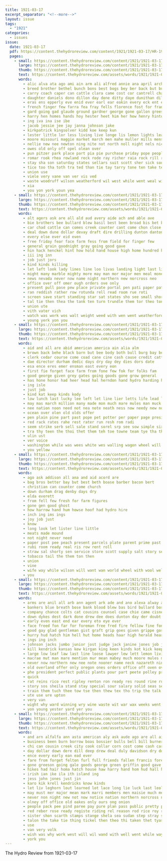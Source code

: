 ```yaml
---
title: 1921-03-17
excerpt_separator: "<!--more-->"
layout: issue
tags:
  - "1921"
categories:
  - issues
issue:
  date: 1921-03-17
  pdf: https://content.thehydroreview.com/content/1921/1921-03-17/HR-1921-03-17.pdf
  pages:
    - small: https://content.thehydroreview.com/content/1921/1921-03-17/small/HR-1921-03-17-01.jpg
      large: https://content.thehydroreview.com/content/1921/1921-03-17/large/HR-1921-03-17-01.jpg
      thumb: https://content.thehydroreview.com/content/1921/1921-03-17/thumbnails/HR-1921-03-17-01.jpg
      text: https://content.thehydroreview.com/assets/words/1921/1921-03-17/HR-1921-03-17-01.txt
      words:
        - alic alva ata ago ami ain arm ali alfred annie ana april arch allen aller ark and are aby amy ake arnold ang ast american army ask aland all abe ates adams albert
        - breed brother bethel bunch bons best bogs bey ber back but bull bottle burn bossier bill bose blakley bear bone bingham brought been baby business born bien breath bob big barber bis
        - carry coach caper can cattle clara came cost cor cantrell chairs church court case cold clay come chick chas clair coe collins charles caller car cedar call con corn cap chester cope collier city cox caves crow clinton citizen casini claude carne
        - daughter daniels dono dillon day done ditty daye dunithan dillow date delta davis dorothy dake dooley director dey davidson dave debate days
        - eras ens epperly eve enid ever earl ear eakin every eck ent ean eres elie
        - french finger few farra fea fray fells florence fost for frank fain fry fast faith friday farm friends fitz fine fire floor folks fitzpatrick from fow fam frid filmore flies fleeman fore fron fears fell
        - gard going gad glaude ground gardner george gone gallon greeson gregg good glidewell glay game ghee gable getting gey garden griffin german
        - harry hen homes hands hoy hester heet him her how henry hinton hore huss hoon home hurt height had hope hone held high half has hand hansen hau hile hust halon harmony hor heir hens hanes hill hydro hall
        - ing iva ina ise ibe
        - jacob jessie jee jay janna johnson jake
        - kirkpatrick kingsolver kidd koe keep kun
        - lester little lor less living live longe lis lemon lights lean lucile like leiner lynam ley long large let lett light lee level lie last
        - moore missouri maggie market march men mahe muller mills mens menary might molten mildred mol monday margaret marion mar menting mon maar merry maven mane mary maynard mee much mut miss miller made mighty maud merrill more mas morning mine mill
        - nellie new nee newton ning nite not north noll night nels nice needs nat now nol
        - owes old only off opel olean over
        - pun pitzer park place part pia pie purchase priday pope people proud pauls pleas pitz patrick pile pies president piece price per pal pat plett pro par pete potter pack points peete
        - romar rook rhea rowland reck rode ray richer raia rock rill rain reading rea revie roy ready ravine rush rat reese real rein roney
        - stay sha son saturday states sellars suit scott sher sick soon see severe she school state sutton sing space second shipp sund somer speaks south show sleep ser say simmons sie simpson sous sons strong shen sale summer seo sewing shape stock set sakin salt smith spain sat soman sister sinn seat seats short sot such sens steve sunday sell slate shuck som sarai sun supper
        - tice too tha toth tra ted than tie tay tarry tone ten take tea taber teas the toft troy talk tee them teat tate tow times tell ton title tei triplett tak tse thing tin thee triplet tier town
        - union use
        - viele very vane van ver vis ved
        - waste woodruff wilson weatherford wil west while went weal willis wils weeks wife weather worth was work wool wes wie world wilt will weston won welcome wayt well wales waters wheat whitefield wee week white walls wit wright wire with
        - xia
        - you yon york youn yea
    - small: https://content.thehydroreview.com/content/1921/1921-03-17/small/HR-1921-03-17-02.jpg
      large: https://content.thehydroreview.com/content/1921/1921-03-17/large/HR-1921-03-17-02.jpg
      thumb: https://content.thehydroreview.com/content/1921/1921-03-17/thumbnails/HR-1921-03-17-02.jpg
      text: https://content.thehydroreview.com/assets/words/1921/1921-03-17/HR-1921-03-17-02.txt
      words:
        - alt agers ask are all ald aud avery aide ach and able ave
        - bie brothers bee bullard blew basil best been broad bis bet belt big begin bey boss bons bors body began bas bay bergthold back beard but
        - car chad cattle can comes creek counter cant come chon close chairs chair cam came common city cutting chadwick
        - deal down dune dollar devay draft dire drilling dunton danton dot
        - every else ever eid even
        - free friday fear face farm fess from field for finger few
        - general grain goodnight gray going good gave
        - hin hack henckel hint how hold hand house high home hundred hard horse her hind handing had has hydro heading hae hunt hun hust hed him held
        - iii ing inn
        - job just jors
        - kind kinds killing
        - let left look lady lines line loo livas landing light last little
        - might many marble mighty more may man mor major men meal money macrae mew
        - news nevada never now name night northern new norcross neo
        - office over off omer ough orders ove only
        - present pull pase pew place private portal pen pati paper patience point paget picking per ping pack
        - ran reddish rather row rotunda rell read room rue roti
        - screen save start standing star sat states sho see small short saw smiling size sen stare stand stiff sit seed shane son seem sal she sacks saeed sand said supply set saturday
        - tal tie then thea the tank ten turn trundle them tor theo ton talk train thing tee take top telling
        - union ute
        - vith vater vich
        - watch was work wos walt weight weed with wen went weatherford wait wax way while whit wilt win why wick will water wheat well
        - young yerk yon you
    - small: https://content.thehydroreview.com/content/1921/1921-03-17/small/HR-1921-03-17-03.jpg
      large: https://content.thehydroreview.com/content/1921/1921-03-17/large/HR-1921-03-17-03.jpg
      thumb: https://content.thehydroreview.com/content/1921/1921-03-17/thumbnails/HR-1921-03-17-03.jpg
      text: https://content.thehydroreview.com/assets/words/1921/1921-03-17/HR-1921-03-17-03.txt
      words:
        - aid and all are abid american america ain alia alm
        - brown back behe black barn but bee body both bull burg bay best better been blaine big boom baptist bei blackwell business bell brings branch
        - clerk cedar course come coad cane cine cash cause credit cattle
        - dae director durham dedic days dry day dey dies dors date
        - esa ence eres emer ensman east every eon
        - first fie forget face farm from fone few fok for folks fam
        - good george given grey gates going goods gone grow general
        - has hone honor had heer head hal herndon hand hydro harding hae horse hinton harness hes home him hom
        - ing isle
        - just job
        - kind kat keep kinds kody
        - low lunch last lucky lee left let line lier letts life lead lister little lake
        - may mas march million many made mon much mare mules man muck men miles matter members
        - nee nation noon need not nea note neath ness now needy new north news
        - ocean over olen old olds offer
        - pen plain pine part past pope pet potter per paper page president pay people public peavey phe panama
        - red rack rates rahe rest rater run resh rom radi
        - seem strike serb sell sale stand sorel srp see sow simple six sean sah shingles sila shoats seven span such scarborough spring steel set states sien sash she surplus south
        - tra thy teen the thoi thet them teh toe towne team tye tha thing tap take tak then town tush tour
        - ulin ust
        - ver voice
        - washington while was wees white wes walling wagon wheel will wish with why work wat western wire weatherford well want world west
        - you yellow
    - small: https://content.thehydroreview.com/content/1921/1921-03-17/small/HR-1921-03-17-04.jpg
      large: https://content.thehydroreview.com/content/1921/1921-03-17/large/HR-1921-03-17-04.jpg
      thumb: https://content.thehydroreview.com/content/1921/1921-03-17/thumbnails/HR-1921-03-17-04.jpg
      text: https://content.thehydroreview.com/assets/words/1921/1921-03-17/HR-1921-03-17-04.txt
      words:
        - ago ask addison all ana and aid acord are
        - bag bros better bay but best beth boase barber bacon bert
        - christian can counter come church
        - down durham drag denby days dry
        - elda everett
        - from fell few fresh for farm figures
        - gone gen good ghost
        - how harrow hand hum howse hoof had hydro hire
        - inch ing ims ings
        - joy job just
        - know
        - long look let lister line little
        - meats made mound
        - not night never need
        - paper post pee peach present parcels plate parent prime past per patience
        - rubi room ready real ris row rent roll
        - straw sal shorty sen service store scott supply salt story see short stock surprise suit sell shoulder
        - tobacco tail the them ton then
        - union
        - vine
        - wife way while wilson will want wan world wheel with wool well wagon
        - you
    - small: https://content.thehydroreview.com/content/1921/1921-03-17/small/HR-1921-03-17-05.jpg
      large: https://content.thehydroreview.com/content/1921/1921-03-17/large/HR-1921-03-17-05.jpg
      thumb: https://content.thehydroreview.com/content/1921/1921-03-17/thumbnails/HR-1921-03-17-05.jpg
      text: https://content.thehydroreview.com/assets/words/1921/1921-03-17/HR-1921-03-17-05.txt
      words:
        - arms are anil all arb ann agent ark ade and ano alexa alway ago arent ane age ast ave april alt arch ani ald apter aud
        - bankers blue breath bose bank blood blew bas bird bullard boss breed breeding begun bound britt begin banks black bye began bis bach barber bom branch book bow body boom brown basi bast board bag back buyers basket business been brought billy buck beat bost bere bill bone big but
        - company chance colts cat cousins counsel case chie came cisne city court clyde colonel chief cant chairs cote curt chad can cam craft come cal comment course close chadwick champion colt cold con cola cloud call cheron
        - down dykes dest dark done drew dee does dunton day der doubt dallas drag dent days dam deal
        - early even east end ear every eto eye ever
        - face freed fon far for foreman free fred fire fellow fine fone foot full fall fand found first fee farm fruit fance fond few faith from foe feld file feno fair
        - good gay glad gentleman gist graft grip goes given grippe gosh gitt grew gone grow game gang greedy graham general going goin grain
        - hurry hud hatch him hell hut home heads haar high herald heard hax has holding hornack hair henckel house had head how hee henke hand held hydro hille hint hike hyde hing honse hold hole half hed horse hard hie
        - ings ing inch
        - johnson jacks jumbo junior jost judge jack janine jones job just juneman jump
        - kill kendrick kansas kew kirgan king keen kinds kot kick keep know
        - large low leaf law last line loose lawyer lew lett lemon living lot lease lite lust let lave long later little like
        - macrae mut man mare mention mur mean mabey much moore mules might most midland mood master mens money made many more mullins mule morning men maisie mansion mat mcclure mal matter miles may mines major
        - never now northern new nee note nooner name neck nazareth nin non need nowhere nose night neighbors north nere norcross
        - old overland offer only oregon ones orders office off oven over ove
        - phe president perfect public plants pour part peete polley pretty pull pet pace pack pleasure phong place people pio port private pine present pete plan para polat pay pure portal
        - quick
        - rat reins rico rest ripley renton ron ready res round rine run rush road revie rank red roll rad real rall ripper row regular ruther rudy roman rim rail
        - story sos sheila stand stay special sour salary solid seas sell shape smoke saw shaffer sho standard stack son sale six supply show sou set simple sales schoo store sire selves surgeon sleep say state stands san seo sul space still scott see sites soul swing soon staff service side smith sat sil send short said seago seep sud som sunday super stock
        - train them tuch thee tow tse then thew tex tho trip the talk tower than tell towns tran tom tar tite tuke thing too tonic town trom tale touch take tha try timber ten thy tie takes toon taken
        - ute use ure upton
        - very van
        - wight why ward winning wry wine waste wit war wax weeks went word woy wire work west wend way write while world with was willing wide want woo wort worker wheat walk wald will wily well
        - yon young yester yard yer you
    - small: https://content.thehydroreview.com/content/1921/1921-03-17/small/HR-1921-03-17-06.jpg
      large: https://content.thehydroreview.com/content/1921/1921-03-17/large/HR-1921-03-17-06.jpg
      thumb: https://content.thehydroreview.com/content/1921/1921-03-17/thumbnails/HR-1921-03-17-06.jpg
      text: https://content.thehydroreview.com/assets/words/1921/1921-03-17/HR-1921-03-17-06.txt
      words:
        - and arn alfalfa ann asta american aly ask aude ago are all aid arne ari arm
        - business been burn borrow boas bossier bulls bell bill burner bale bard ber bast began back britt bank buckmaster banks barber boss brother bee born braly big buy box bose blue bull but
        - chi can cousin creek city cook collar corn cost come cash carry cheap company came council case care chadwick cotton colony call chas canna cant comb
        - day dollar down dere dill deep drew deal duly davidson dry doubt
        - ence every early ean ead ever
        - fare from forget felton furl full friends fallen francis foreman fand farm fancy first fie fall flowers for few favorite found fears famous
        - gone greeson going gale goods george green griffin good gave grown gal grade guess gallon gan gue guest
        - hikes had hair homa hatch house haw harry hand hom hud hall him hay hare horn hundred handle hinton honey head hydro hus home high hee heard hard hue how her henckel hed has
        - irish ian ike ila ith island ing
        - jess john jones just jin
        - karo kik krell kendricks know kinds
        - let liv leghorn lout learned lot lace long lie luck last leola land label lemon lunch living law lucky line love little lloyd
        - may must mer major mean mark marri members men maisie much meal mattie mike morgan males money mon more matter moody made monday mies might
        - never non night new not now notice nation northern norcross nor near noy need
        - olney off office old oakes only ours ong onion
        - people pack pee pind paree pay pure plan pass public pretty plenty portal pitzer prairie power per polite pounds price post pope
        - red reber rose ready registe riding rel reason rod rice roy rim rock roller rather rane rhode rain
        - sister shon scarth stamps stange shela sea sudan step stray shelley stutzman send session shella sider soda sal sugai spoon simmons snow son stoves sand single spanish shorty say still sac sense silver sale sake swell saturday state short stair sat soon sell she suga such stove sear ser setting stover stay see staple strain
        - talon the take tie thing tickel then theo thi taken thet tyas trial toward thias tha town treat ton tast thy tills them
        - use
        - van very volk
        - wish was why work west will wil wand with well went while way weather warm want wire welcome white word worth
        - york you
---
```


The Hydro Review from 1921-03-17

<!--more-->

